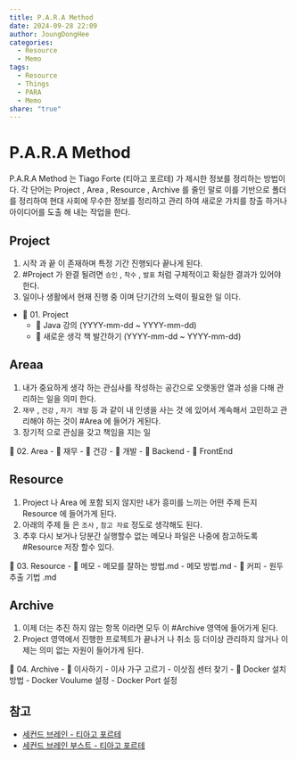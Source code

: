 ```yaml
---
title: P.A.R.A Method
date: 2024-09-28 22:09
author: JoungDongHee
categories:
  - Resource
  - Memo
tags:
  - Resource
  - Things
  - PARA
  - Memo
share: "true"
---
```


# P.A.R.A Method 

P.A.R.A Method  는 Tiago Forte (티아고 포르테) 가 제시한 정보를 정리하는 방법이다.
각 단어는 Project , Area , Resource , Archive 를 줄인 말로 이를 기반으로 폴더를 정리하여 현대 사회에 무수한 정보를 정리하고 관리 하여 새로운 가치를 창출 하거나 아이디어를 도출 해 내는 작업을 한다.


## Project

1. 시작 과 끝 이 존재하며 특정 기간 진행되다 끝나게 된다.
2. #Project 가 완결 될려면 `승인` , `착수` , `발표` 처럼 구체적이고 확실한 결과가 있어야 한다.
3. 일이나 생활에서 현재 진행 중 이며 단기간의 노력이 필요한 일 이다.
- 📁 01. Project 
	- 📁 Java 강의 (YYYY-mm-dd ~ YYYY-mm-dd)
	- 📁 새로운 생각 책 발간하기  (YYYY-mm-dd ~ YYYY-mm-dd)

## Areaa

1. 내가 중요하게 생각 하는 관심사를 작성하는 공간으로 오랫동안 열과 성을 다해 관리하는 일을 의미 한다.
2. `재무` , `건강` , `자기 개발` 등 과 같이 내 인생을 사는 것 에 있어서 계속해서 고민하고 관리해야 하는 것이 #Area 에 들어가 게된다.
3. 장기적 으로 관심을 갖고 책임을 지는 일 

 📁 02. Area 
	- 📁 재무
	- 📁 건강
	- 📁 개발
		- 📁 Backend
		- 📁 FrontEnd

## Resource
1. Project 나 Area 에 포함 되지 않지만 내가 흥미를 느끼는 어떤 주제 든지 Resource 에 들어가게 된다.
2. 아래의 주제 들 은 `조사` , `참고 자료` 정도로 생각해도 된다. 
3. 추후 다시 보거나 당분간 실행할수 없는 메모나 파일은 나중에 참고하도록  #Resource 저장 할수 있다. 

 📁 03. Resource 
	- 📁 메모
		- 메모를 잘하는 방법.md
		- 메모 방법.md
	- 📁 커피
		- 원두 추출 기법 .md
## Archive

1. 이제 더는 추진 하지 않는 항목 이라면 모두 이 #Archive 영역에 들어가게 된다.
2. Project 영역에서 진행한 프로젝트가 끝나거 나 취소 등 더이상 관리하지 않거나 이제는 의미 없는 자원이 들어가게 된다.

 📁 04. Archive 
	- 📁 이사하기
		- 이사 가구 고르기
		- 이삿짐 센터 찾기
	- 📁 Docker 설치 방법
		- Docker Voulume 설정
		- Docker Port 설정



## 참고

* [세컨드 브레인 - 티아고 포르테](%EC%84%B8%EC%BB%A8%EB%93%9C%20%EB%B8%8C%EB%A0%88%EC%9D%B8%20-%20%ED%8B%B0%EC%95%84%EA%B3%A0%20%ED%8F%AC%EB%A5%B4%ED%85%8C.md)
* [세컨드 브레인 부스트 - 티아고 포르테](%EC%84%B8%EC%BB%A8%EB%93%9C%20%EB%B8%8C%EB%A0%88%EC%9D%B8%20%EB%B6%80%EC%8A%A4%ED%8A%B8%20-%20%ED%8B%B0%EC%95%84%EA%B3%A0%20%ED%8F%AC%EB%A5%B4%ED%85%8C.md)
